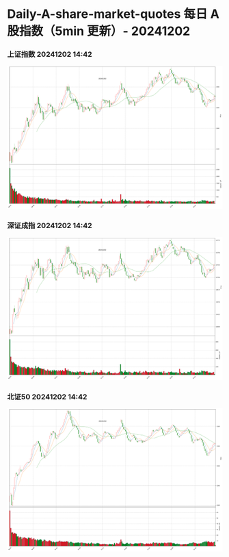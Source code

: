
# Daily-A-share-market-quotes 每日 A 股指数（5min 更新）- 20241202

### 上证指数 20241202 14:42
![](./fig/2024/12/20241202-sh000001.png)

### 深证成指 20241202 14:42
![](./fig/2024/12/20241202-sz399001.png)

### 北证50 20241202 14:42
![](./fig/2024/12/20241202-bj899050.png)

